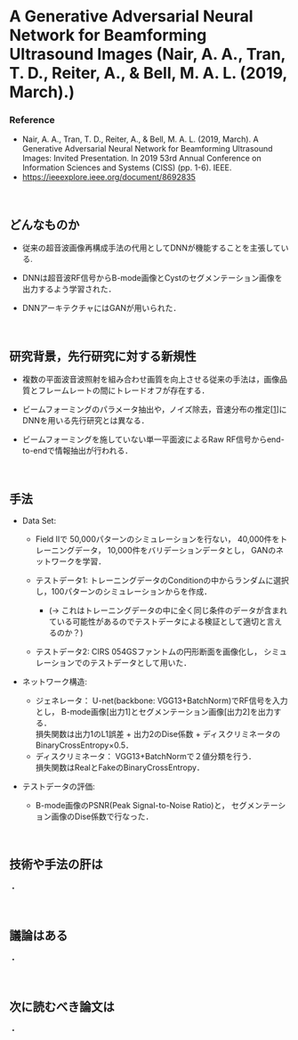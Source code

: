 # A Generative Adversarial Neural Network for Beamforming Ultrasound Images (Nair, A. A., Tran, T. D., Reiter, A., & Bell, M. A. L. (2019, March).)
### Reference
- Nair, A. A., Tran, T. D., Reiter, A., & Bell, M. A. L. (2019, March).
A Generative Adversarial Neural Network for Beamforming Ultrasound Images: Invited Presentation. In 2019 53rd Annual Conference on Information Sciences and Systems (CISS) (pp. 1-6). IEEE.
- https://ieeexplore.ieee.org/document/8692835

<br />

## どんなものか
- 従来の超音波画像再構成手法の代用としてDNNが機能することを主張している.

- DNNは超音波RF信号からB-mode画像とCystのセグメンテーション画像を出力するよう学習された．

- DNNアーキテクチャにはGANが用いられた．


<br />

## 研究背景，先行研究に対する新規性
- 複数の平面波音波照射を組み合わせ画質を向上させる従来の手法は，画像品質とフレームレートの間にトレードオフが存在する．

- ビームフォーミングのパラメータ抽出や，ノイズ除去，音速分布の推定[[1](https://ieeexplore.ieee.org/abstract/document/8772124)]にDNNを用いる先行研究とは異なる．

- ビームフォーミングを施していない単一平面波によるRaw RF信号からend-to-endで情報抽出が行われる．


<br />

## 手法
- Data Set:
  - Field IIで 50,000パターンのシミュレーションを行ない， 40,000件をトレーニングデータ， 10,000件をバリデーションデータとし， GANのネットワークを学習．

  - テストデータ1: トレーニングデータのConditionの中からランダムに選択し，100パターンのシミュレーションからを作成．  
     - (→ これはトレーニングデータの中に全く同じ条件のデータが含まれている可能性があるのでテストデータによる検証として適切と言えるのか？)
 
  - テストデータ2: CIRS 054GSファントムの円形断面を画像化し， シミュレーションでのテストデータとして用いた．

- ネットワーク構造:
  - ジェネレータ： U-net(backbone: VGG13+BatchNorm)でRF信号を入力とし， B-mode画像[出力1]とセグメンテーション画像[出力2]を出力する．  
              損失関数は出力1のL1誤差 + 出力2のDise係数 + ディスクリミネータのBinaryCrossEntropy×0.5． 
              <br />
  - ディスクリミネータ： VGG13+BatchNormで２値分類を行う．  
                   損失関数はRealとFakeのBinaryCrossEntropy．

- テストデータの評価:
  - B-mode画像のPSNR(Peak Signal-to-Noise Ratio)と， セグメンテーション画像のDise係数で行なった．

<br />

## 技術や手法の肝は
・


<br />

## 議論はある
・

<br />

## 次に読むべき論文は
・


